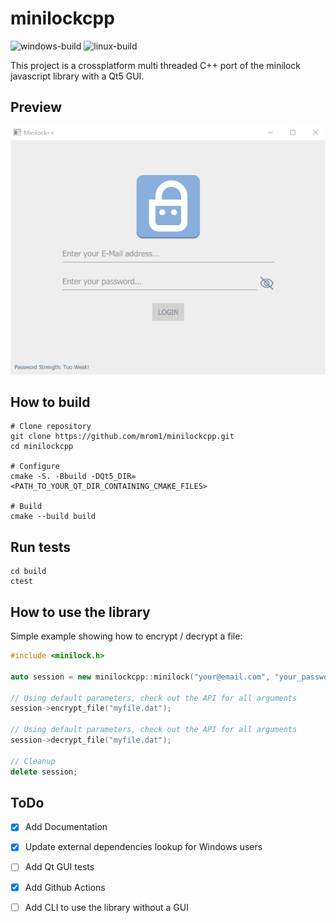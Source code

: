 # minilockcpp
![windows-build](https://github.com/mrom1/minilockcpp/actions/workflows/windows.yml/badge.svg)
![linux-build](https://github.com/mrom1/minilockcpp/actions/workflows/linux.yml/badge.svg)

This project is a crossplatform multi threaded C++ port of the minilock javascript library with a Qt5 GUI.

## Preview
![ClientPreview](docs/assets/minilock_gui_preview.gif)

## How to build
```console
# Clone repository
git clone https://github.com/mrom1/minilockcpp.git
cd minilockcpp

# Configure
cmake -S. -Bbuild -DQt5_DIR=<PATH_TO_YOUR_QT_DIR_CONTAINING_CMAKE_FILES>

# Build
cmake --build build
```

## Run tests
```console
cd build
ctest 
```

## How to use the library
Simple example showing how to encrypt / decrypt a file:  
```cpp
#include <minilock.h>

auto session = new minilockcpp::minilock("your@email.com", "your_password");

// Using default parameters, check out the API for all arguments
session->encrypt_file("myfile.dat");

// Using default parameters, check out the API for all arguments
session->decrypt_file("myfile.dat");

// Cleanup
delete session;
```


## ToDo

- [x] Add Documentation
- [x] Update external dependencies lookup for Windows users
- [ ] Add Qt GUI tests
- [x] Add Github Actions
- [ ] Add CLI to use the library without a GUI

